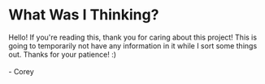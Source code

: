 # What Was I Thinking?

Hello! If you're reading this, thank you for caring about this project! This is going to temporarily not have any information in it while I sort some things out. Thanks for your patience! :) \
\
\- Corey
